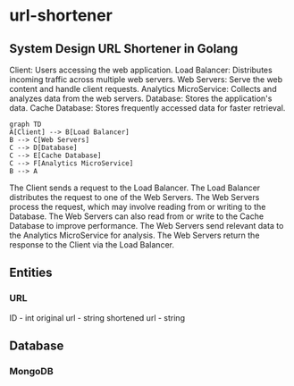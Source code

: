 # url-shortener

## System Design URL Shortener in Golang

Client: Users accessing the web application.
Load Balancer: Distributes incoming traffic across multiple web servers.
Web Servers: Serve the web content and handle client requests.
Analytics MicroService: Collects and analyzes data from the web servers.
Database: Stores the application's data.
Cache Database: Stores frequently accessed data for faster retrieval.

```mermaid
graph TD
A[Client] --> B[Load Balancer]
B --> C[Web Servers]
C --> D[Database]
C --> E[Cache Database]
C --> F[Analytics MicroService]
B --> A
```

The Client sends a request to the Load Balancer.
The Load Balancer distributes the request to one of the Web Servers.
The Web Servers process the request, which may involve reading from or writing to the Database.
The Web Servers can also read from or write to the Cache Database to improve performance.
The Web Servers send relevant data to the Analytics MicroService for analysis.
The Web Servers return the response to the Client via the Load Balancer.

## Entities

### URL

ID - int
original url - string
shortened url - string

## Database

### MongoDB
